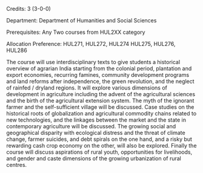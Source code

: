 Credits: 3 (3-0-0)

Department: Department of Humanities and Social Sciences

Prerequisites: Any Two courses from HUL2XX category

Allocation Preference: HUL271, HUL272, HUL274 HUL275, HUL276, HUL286

The course will use interdisciplinary texts to give students a historical overview of agrarian India starting from the colonial period, plantation and export economies, recurring famines, community development programs and land reforms after independence, the green revolution, and the neglect of rainfed / dryland regions. It will explore various dimensions of development in agriculture including the advent of the agricultural sciences and the birth of the agricultural extension system. The myth of the ignorant farmer and the self-sufficient village will be discussed. Case studies on the historical roots of globalization and agricultural commodity chains related to new technologies, and the linkages between the market and the state in contemporary agriculture will be discussed. The growing social and geographical disparity with ecological distress and the threat of climate change, farmer suicides, and debt spirals on the one hand, and a risky but rewarding cash crop economy on the other, will also be explored. Finally the course will discuss aspirations of rural youth, opportunities for livelihoods, and gender and caste dimensions of the growing urbanization of rural centres.